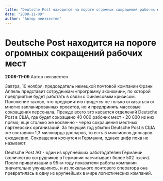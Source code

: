 ```yaml
---
title: "Deutsche Post находится на пороге огромных сокращений рабочих мест"
date: "2008-11-09"
author: "Автор неизвестен"
---
```


# Deutsche Post находится на пороге огромных сокращений рабочих мест

**2008-11-09** Автор неизвестен

Завтра, 10 ноября, председатель немецкой почтовой компании Франк Аппель представит сотрудникам «программу экономии», по которой предприятие будет работать в связи с финансовым кризисом. Положение таково, что предприятию придется не только отказаться от многих запланированных проектов, но и предпринять массовые сокращения персонала. Прежде всего это касается отделений Deutsche Post в США, где будет сокращено 40 000 рабочих мест - 20 000 из них прямо, еще столько же косвенно - через сокращения местных партнерских организаций. За текущий год убытки Deutsche Post в США же составили 1,3 миллиарда долларов, то есть 5 миллионов долларов ежедневно. Сокращения коснутся и Германии, однако цифр пока не называют.

Deutsche Post AG - один из крупнейших работодателей Германии (количество сотрудников в Германии насчитывает более 502 тысяч). После приватизации в 95-м году показатели работы компании значительно улучшились, и из локального почтового оператора она превратилась в одну из крупнейших в мире логистических компаний.